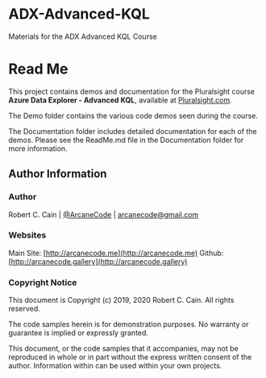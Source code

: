 # ADX-Advanced-KQL

Materials for the ADX Advanced KQL Course

# Read Me

This project contains demos and documentation for the Pluralsight course **Azure Data Explorer - Advanced KQL**, available at [Pluralsight.com](https://pluralsight.com). 

The Demo folder contains the various code demos seen during the course.

The Documentation folder includes detailed documentation for each of the demos. Please see the ReadMe.md file in the Documentation folder for more information.

## Author Information

### Author

Robert C. Cain | [@ArcaneCode](https://twitter.com/arcanecode) | arcanecode@gmail.com

### Websites

Main Site: [http://arcanecode.me](http://arcanecode.me)
Github: [http://arcanecode.gallery](http://arcanecode.gallery)

### Copyright Notice

This document is Copyright (c) 2019, 2020 Robert C. Cain. All rights reserved.

The code samples herein is for demonstration purposes. No warranty or guarantee is implied or expressly granted.

This document, or the code samples that it accompanies, may not be reproduced in whole or in part without the express written consent of the author. Information within can be used within your own projects.
